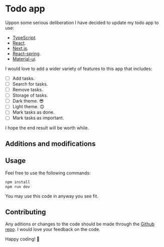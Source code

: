 # Todo app

Uppon some serious deliberation I have decided to update my todo app to use:

- [TypeScript](https://www.typescriptlang.org/).
- [React](https://reactjs.org/).
- [Next.js](https://nextjs.org/).
- [React-spring](https://react-spring.io/).
- [Material-ui](https://material-ui.com/).

I would love to add a wider variety of features to this app that includes:

- [ ] Add tasks.
- [ ] Search for tasks.
- [ ] Remove tasks.
- [ ] Storage of tasks.
- [ ] Dark theme. 😎
- [ ] Light theme. 😊
- [ ] Mark tasks as done.
- [ ] Mark tasks as important.

I hope the end result will be worth while.

## Additions and modifications

## Usage

Feel free to use the following commands:

```bash
npm install
npm run dev

```

You may use this code in anyway you see fit.

## Contributing

Any aditions or changes to the code should be made through the [Github repo](https://github.com/ricahardHaggioGwati/Todo-App).
I would love your feedback on the code.

Happy coding! 🚀
